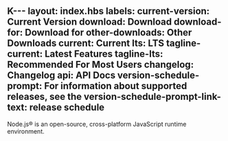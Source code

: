 K---
layout: index.hbs
labels:
  current-version: Current Version
  download: Download
  download-for: Download for
  other-downloads: Other Downloads
  current: Current
  lts: LTS
  tagline-current: Latest Features
  tagline-lts: Recommended For Most Users
  changelog: Changelog
  api: API Docs
  version-schedule-prompt: For information about supported releases, see the
  version-schedule-prompt-link-text: release schedule
---

Node.js® is an open-source, cross-platform JavaScript runtime environment.
